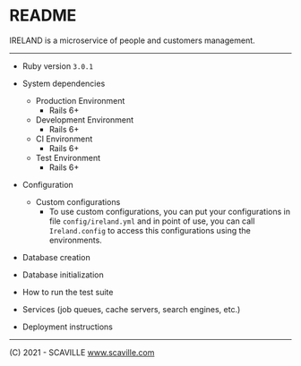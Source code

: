 # README

IRELAND is a microservice of people and customers management.

---

* Ruby version
`3.0.1`
* System dependencies
  - Production Environment
    - Rails 6+
  - Development Environment
    - Rails 6+
  - CI Environment
    - Rails 6+
  - Test Environment
    - Rails 6+
* Configuration
  - Custom configurations
    - To use custom configurations, you can put your configurations in file `config/ireland.yml` and in point of use, you can call `Ireland.config` to access this configurations using the environments.
* Database creation

* Database initialization

* How to run the test suite

* Services (job queues, cache servers, search engines, etc.)

* Deployment instructions

---
(C) 2021 - SCAVILLE
www.scaville.com
